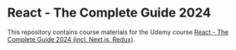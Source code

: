 # React - The Complete Guide 2024

This repository contains course materials for the Udemy course
[React - The Complete Guide 2024 (incl. Next.js, Redux)](https://www.udemy.com/course/react-the-complete-guide-incl-redux/).
